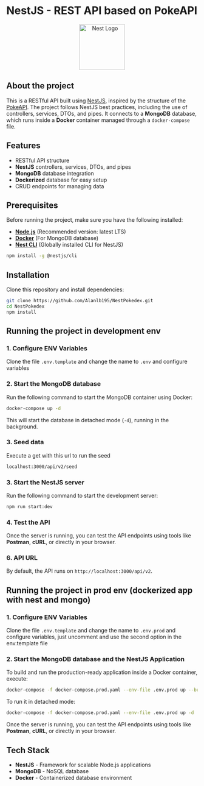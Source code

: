 # NestJS - REST API based on PokeAPI

<p align="center">
  <a href="http://nestjs.com/" target="blank"><img src="https://nestjs.com/img/logo-small.svg" width="120" alt="Nest Logo" /></a>
</p>

## About the project

This is a RESTful API built using [NestJS](https://nestjs.com/), inspired by the
structure of the [PokeAPI](https://pokeapi.co/). The project follows NestJS best
practices, including the use of controllers, services, DTOs, and pipes. It
connects to a **MongoDB** database, which runs inside a **Docker** container
managed through a `docker-compose` file.

## Features

- RESTful API structure
- **NestJS** controllers, services, DTOs, and pipes
- **MongoDB** database integration
- **Dockerized** database for easy setup
- CRUD endpoints for managing data

## Prerequisites

Before running the project, make sure you have the following installed:

- **[Node.js](https://nodejs.org/)** (Recommended version: latest LTS)
- **[Docker](https://www.docker.com/)** (For MongoDB database)
- **[Nest CLI](https://docs.nestjs.com/cli/overview)** (Globally installed CLI
  for NestJS)

```sh
npm install -g @nestjs/cli
```

## Installation

Clone this repository and install dependencies:

```sh
git clone https://github.com/Alanlb195/NestPokedex.git
cd NestPokedex
npm install
```

## Running the project in development env

### 1. Configure ENV Variables

Clone the file `.env.template` and change the name to `.env` and configure
variables

### 2. Start the MongoDB database

Run the following command to start the MongoDB container using Docker:

```sh
docker-compose up -d
```

This will start the database in detached mode (`-d`), running in the background.

### 3. Seed data

Execute a get with this url to run the seed

```sh
localhost:3000/api/v2/seed
```

### 3. Start the NestJS server

Run the following command to start the development server:

```sh
npm run start:dev
```

### 4. Test the API

Once the server is running, you can test the API endpoints using tools like
**Postman**, **cURL**, or directly in your browser.

### 6. API URL

By default, the API runs on `http://localhost:3000/api/v2`.


## Running the project in prod env (dockerized app with nest and mongo)

### 1. Configure ENV Variables

Clone the file `.env.template` and change the name to `.env.prod` and configure
variables, just uncomment and use the second option in the env.template file

### 2. Start the MongoDB database and the NestJS Application

To build and run the production-ready application inside a Docker container, execute:

```sh
docker-compose -f docker-compose.prod.yaml --env-file .env.prod up --build
```

To run it in detached mode:


```sh
docker-compose -f docker-compose.prod.yaml --env-file .env.prod up -d
```

Once the server is running, you can test the API endpoints using tools like
**Postman**, **cURL**, or directly in your browser.

## Tech Stack

- **NestJS** - Framework for scalable Node.js applications
- **MongoDB** - NoSQL database
- **Docker** - Containerized database environment
